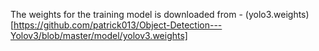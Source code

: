 The weights for the training model is downloaded from   - (yolo3.weights)[https://github.com/patrick013/Object-Detection---Yolov3/blob/master/model/yolov3.weights]
